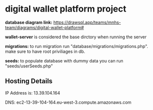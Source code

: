# digital wallet platform project

**database diagram link:** https://drawsql.app/teams/mnhs-team/diagrams/digital-wallet-platform#

**wallet-server** is considered the base dirctory when running the server

**migrations:** to run migration run "database/migrations/migrations.php". make sure to have root priviliages in db.

**seeds:** to populate database with dummy data you can run "seeds/userSeeds.php"


## Hosting Details

IP Address is: 13.39.104.164

DNS: ec2-13-39-104-164.eu-west-3.compute.amazonaws.com